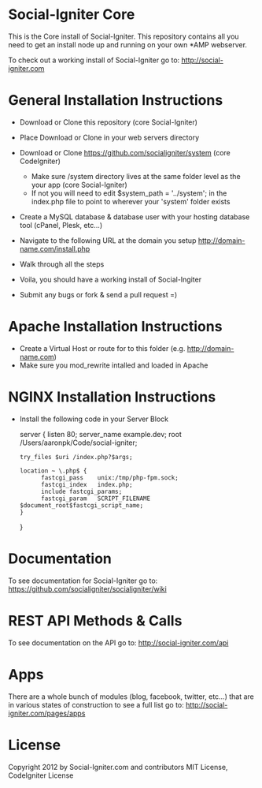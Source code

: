 Social-Igniter Core
===================

This is the Core install of Social-Igniter. This repository contains all you need to get an install node up and running on your own *AMP webserver.

To check out a working install of Social-Igniter go to: http://social-igniter.com


General Installation Instructions
=================================

* Download or Clone this repository (core Social-Igniter)
* Place Download or Clone in your web servers directory 
* Download or Clone https://github.com/socialigniter/system (core CodeIgniter)
	* Make sure /system directory lives at the same folder level as the your app (core Social-Igniter)
	* If not you will need to edit $system_path = '../system'; in the index.php file to point to wherever your 'system' folder exists

* Create a MySQL database & database user with your hosting database tool (cPanel, Plesk, etc...)
* Navigate to the following URL at the domain you setup http://domain-name.com/install.php
* Walk through all the steps
* Voila, you should have a working install of Social-Ingiter
* Submit any bugs or fork & send a pull request =)


Apache Installation Instructions
================================

* Create a Virtual Host or route for to this folder (e.g. http://domain-name.com)
* Make sure you mod_rewrite intalled and loaded in Apache

NGINX Installation Instructions
===============================

* Install the following code in your Server Block

    server {
      listen 80;
      server_name example.dev;
      root /Users/aaronpk/Code/social-igniter;
 
      try_files $uri /index.php?$args;
 
      location ~ \.php$ {
            fastcgi_pass    unix:/tmp/php-fpm.sock;
            fastcgi_index   index.php;
            include fastcgi_params;
            fastcgi_param   SCRIPT_FILENAME $document_root$fastcgi_script_name;
      }
    }


Documentation
=============

To see documentation for Social-Igniter go to: https://github.com/socialigniter/socialigniter/wiki

REST API Methods & Calls
========================

To see documentation on the API go to: http://social-igniter.com/api

Apps
====

There are a whole bunch of modules (blog, facebook, twitter, etc...) that are in various states of construction to see a full list go to: http://social-igniter.com/pages/apps

License
=======

Copyright 2012 by Social-Igniter.com and contributors
MIT License, CodeIgniter License